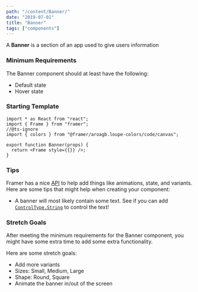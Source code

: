 ```yaml
---
path: "/content/Banner/"
date: "2019-07-01"
title: "Banner"
tags: ["components"]
---
```


A **Banner** is a section of an app used to give users information

### Minimum Requirements

The Banner component should at least have the following:

- Default state
- Hover state

### Starting Template

```tsx
import * as React from "react";
import { Frame } from "framer";
//@ts-ignore
import { colors } from "@framer/aroagb.loupe-colors/code/canvas";

export function Banner(props) {
  return <Frame style={{}} />;
}
```

### Tips

Framer has a nice [API](https://www.framer.com/api/) to help add things like animations, state, and variants. Here are some tips that might help when creating your component:

- A banner will most likely contain some text. See if you can add [`ControlType.String`](https://www.framer.com/api/property-controls/#string) to control the text!

### Stretch Goals

After meeting the minimum requirements for the Banner component, you might have some extra time to add some extra functionality.

Here are some stretch goals:

- Add more variants
- Sizes: Small, Medium, Large
- Shape: Round, Square
- Animate the banner in/out of the screen
